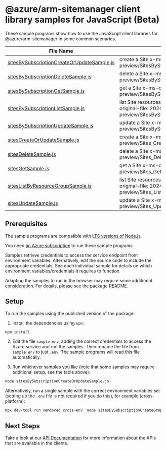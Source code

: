 # @azure/arm-sitemanager client library samples for JavaScript (Beta)

These sample programs show how to use the JavaScript client libraries for @azure/arm-sitemanager in some common scenarios.

| **File Name**                                                                         | **Description**                                                                                             |
| ------------------------------------------------------------------------------------- | ----------------------------------------------------------------------------------------------------------- |
| [sitesBySubscriptionCreateOrUpdateSample.js][sitesbysubscriptioncreateorupdatesample] | create a Site x-ms-original-file: 2024-02-01-preview/SitesBySubscription_CreateOrUpdate.json                |
| [sitesBySubscriptionDeleteSample.js][sitesbysubscriptiondeletesample]                 | delete a Site x-ms-original-file: 2024-02-01-preview/SitesBySubscription_Delete.json                        |
| [sitesBySubscriptionGetSample.js][sitesbysubscriptiongetsample]                       | get a Site x-ms-original-file: 2024-02-01-preview/SitesBySubscription_Get.json                              |
| [sitesBySubscriptionListSample.js][sitesbysubscriptionlistsample]                     | list Site resources by subscription ID x-ms-original-file: 2024-02-01-preview/SitesBySubscription_List.json |
| [sitesBySubscriptionUpdateSample.js][sitesbysubscriptionupdatesample]                 | update a Site x-ms-original-file: 2024-02-01-preview/SitesBySubscription_Update.json                        |
| [sitesCreateOrUpdateSample.js][sitescreateorupdatesample]                             | create a Site x-ms-original-file: 2024-02-01-preview/Sites_CreateOrUpdate.json                              |
| [sitesDeleteSample.js][sitesdeletesample]                                             | delete a Site x-ms-original-file: 2024-02-01-preview/Sites_Delete.json                                      |
| [sitesGetSample.js][sitesgetsample]                                                   | get a Site x-ms-original-file: 2024-02-01-preview/Sites_Get.json                                            |
| [sitesListByResourceGroupSample.js][siteslistbyresourcegroupsample]                   | list Site resources by resource group x-ms-original-file: 2024-02-01-preview/Sites_ListByResourceGroup.json |
| [sitesUpdateSample.js][sitesupdatesample]                                             | update a Site x-ms-original-file: 2024-02-01-preview/Sites_Update.json                                      |

## Prerequisites

The sample programs are compatible with [LTS versions of Node.js](https://github.com/nodejs/release#release-schedule).

You need [an Azure subscription][freesub] to run these sample programs.

Samples retrieve credentials to access the service endpoint from environment variables. Alternatively, edit the source code to include the appropriate credentials. See each individual sample for details on which environment variables/credentials it requires to function.

Adapting the samples to run in the browser may require some additional consideration. For details, please see the [package README][package].

## Setup

To run the samples using the published version of the package:

1. Install the dependencies using `npm`:

```bash
npm install
```

2. Edit the file `sample.env`, adding the correct credentials to access the Azure service and run the samples. Then rename the file from `sample.env` to just `.env`. The sample programs will read this file automatically.

3. Run whichever samples you like (note that some samples may require additional setup, see the table above):

```bash
node sitesBySubscriptionCreateOrUpdateSample.js
```

Alternatively, run a single sample with the correct environment variables set (setting up the `.env` file is not required if you do this), for example (cross-platform):

```bash
npx dev-tool run vendored cross-env  node sitesBySubscriptionCreateOrUpdateSample.js
```

## Next Steps

Take a look at our [API Documentation][apiref] for more information about the APIs that are available in the clients.

[sitesbysubscriptioncreateorupdatesample]: https://github.com/Azure/azure-sdk-for-js/blob/main/sdk/sitemanager/arm-sitemanager/samples/v1-beta/javascript/sitesBySubscriptionCreateOrUpdateSample.js
[sitesbysubscriptiondeletesample]: https://github.com/Azure/azure-sdk-for-js/blob/main/sdk/sitemanager/arm-sitemanager/samples/v1-beta/javascript/sitesBySubscriptionDeleteSample.js
[sitesbysubscriptiongetsample]: https://github.com/Azure/azure-sdk-for-js/blob/main/sdk/sitemanager/arm-sitemanager/samples/v1-beta/javascript/sitesBySubscriptionGetSample.js
[sitesbysubscriptionlistsample]: https://github.com/Azure/azure-sdk-for-js/blob/main/sdk/sitemanager/arm-sitemanager/samples/v1-beta/javascript/sitesBySubscriptionListSample.js
[sitesbysubscriptionupdatesample]: https://github.com/Azure/azure-sdk-for-js/blob/main/sdk/sitemanager/arm-sitemanager/samples/v1-beta/javascript/sitesBySubscriptionUpdateSample.js
[sitescreateorupdatesample]: https://github.com/Azure/azure-sdk-for-js/blob/main/sdk/sitemanager/arm-sitemanager/samples/v1-beta/javascript/sitesCreateOrUpdateSample.js
[sitesdeletesample]: https://github.com/Azure/azure-sdk-for-js/blob/main/sdk/sitemanager/arm-sitemanager/samples/v1-beta/javascript/sitesDeleteSample.js
[sitesgetsample]: https://github.com/Azure/azure-sdk-for-js/blob/main/sdk/sitemanager/arm-sitemanager/samples/v1-beta/javascript/sitesGetSample.js
[siteslistbyresourcegroupsample]: https://github.com/Azure/azure-sdk-for-js/blob/main/sdk/sitemanager/arm-sitemanager/samples/v1-beta/javascript/sitesListByResourceGroupSample.js
[sitesupdatesample]: https://github.com/Azure/azure-sdk-for-js/blob/main/sdk/sitemanager/arm-sitemanager/samples/v1-beta/javascript/sitesUpdateSample.js
[apiref]: https://docs.microsoft.com/javascript/api/@azure/arm-sitemanager?view=azure-node-preview
[freesub]: https://azure.microsoft.com/free/
[package]: https://github.com/Azure/azure-sdk-for-js/tree/main/sdk/sitemanager/arm-sitemanager/README.md
